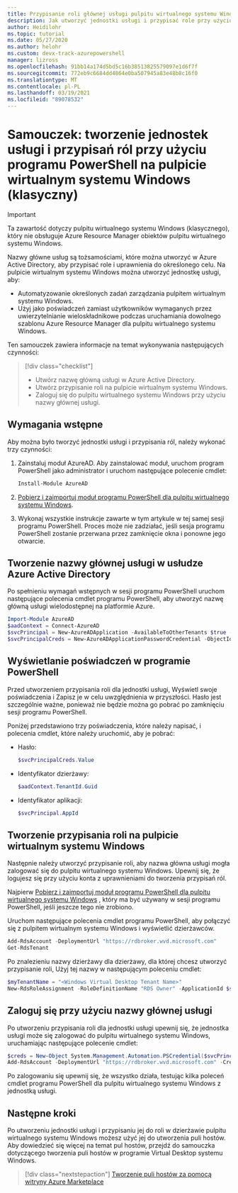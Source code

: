```yaml
---
title: Przypisanie roli głównej usługi pulpitu wirtualnego systemu Windows (klasycznej) — Azure
description: Jak utworzyć jednostki usługi i przypisać role przy użyciu programu PowerShell na pulpicie wirtualnym systemu Windows (klasyczny).
author: Heidilohr
ms.topic: tutorial
ms.date: 05/27/2020
ms.author: helohr
ms.custom: devx-track-azurepowershell
manager: lizross
ms.openlocfilehash: 91bb14a174d5bd5c16b38513825579097e1d6f7f
ms.sourcegitcommit: 772eb9c6684dd4864e0ba507945a83e48b8c16f0
ms.translationtype: MT
ms.contentlocale: pl-PL
ms.lasthandoff: 03/19/2021
ms.locfileid: "89078532"
---
```

# <a name="tutorial-create-service-principals-and-role-assignments-with-powershell-in-windows-virtual-desktop-classic"></a>Samouczek: tworzenie jednostek usługi i przypisań ról przy użyciu programu PowerShell na pulpicie wirtualnym systemu Windows (klasyczny)

>[!IMPORTANT]
>Ta zawartość dotyczy pulpitu wirtualnego systemu Windows (klasycznego), który nie obsługuje Azure Resource Manager obiektów pulpitu wirtualnego systemu Windows.

Nazwy główne usług są tożsamościami, które można utworzyć w Azure Active Directory, aby przypisać role i uprawnienia do określonego celu. Na pulpicie wirtualnym systemu Windows można utworzyć jednostkę usługi, aby:

- Automatyzowanie określonych zadań zarządzania pulpitem wirtualnym systemu Windows.
- Użyj jako poświadczeń zamiast użytkowników wymaganych przez uwierzytelnianie wieloskładnikowe podczas uruchamiania dowolnego szablonu Azure Resource Manager dla pulpitu wirtualnego systemu Windows.

Ten samouczek zawiera informacje na temat wykonywania następujących czynności:

> [!div class="checklist"]
> * Utwórz nazwę główną usługi w Azure Active Directory.
> * Utwórz przypisanie roli na pulpicie wirtualnym systemu Windows.
> * Zaloguj się do pulpitu wirtualnego systemu Windows przy użyciu nazwy głównej usługi.

## <a name="prerequisites"></a>Wymagania wstępne

Aby można było tworzyć jednostki usługi i przypisania ról, należy wykonać trzy czynności:

1. Zainstaluj moduł AzureAD. Aby zainstalować moduł, uruchom program PowerShell jako administrator i uruchom następujące polecenie cmdlet:

    ```powershell
    Install-Module AzureAD
    ```

2. [Pobierz i zaimportuj moduł programu PowerShell dla pulpitu wirtualnego systemu Windows](/powershell/windows-virtual-desktop/overview/).

3. Wykonaj wszystkie instrukcje zawarte w tym artykule w tej samej sesji programu PowerShell. Proces może nie zadziałać, jeśli sesja programu PowerShell zostanie przerwana przez zamknięcie okna i ponowne jego otwarcie.

## <a name="create-a-service-principal-in-azure-active-directory"></a>Tworzenie nazwy głównej usługi w usłudze Azure Active Directory

Po spełnieniu wymagań wstępnych w sesji programu PowerShell uruchom następujące polecenia cmdlet programu PowerShell, aby utworzyć nazwę główną usługi wielodostępnej na platformie Azure.

```powershell
Import-Module AzureAD
$aadContext = Connect-AzureAD
$svcPrincipal = New-AzureADApplication -AvailableToOtherTenants $true -DisplayName "Windows Virtual Desktop Svc Principal"
$svcPrincipalCreds = New-AzureADApplicationPasswordCredential -ObjectId $svcPrincipal.ObjectId
```
## <a name="view-your-credentials-in-powershell"></a>Wyświetlanie poświadczeń w programie PowerShell

Przed utworzeniem przypisania roli dla jednostki usługi, Wyświetl swoje poświadczenia i Zapisz je w celu uwzględnienia w przyszłości. Hasło jest szczególnie ważne, ponieważ nie będzie można go pobrać po zamknięciu sesji programu PowerShell.

Poniżej przedstawiono trzy poświadczenia, które należy napisać, i polecenia cmdlet, które należy uruchomić, aby je pobrać:

- Hasło:

    ```powershell
    $svcPrincipalCreds.Value
    ```

- Identyfikator dzierżawy:

    ```powershell
    $aadContext.TenantId.Guid
    ```

- Identyfikator aplikacji:

    ```powershell
    $svcPrincipal.AppId
    ```

## <a name="create-a-role-assignment-in-windows-virtual-desktop"></a>Tworzenie przypisania roli na pulpicie wirtualnym systemu Windows

Następnie należy utworzyć przypisanie roli, aby nazwa główna usługi mogła zalogować się do pulpitu wirtualnego systemu Windows. Upewnij się, że logujesz się przy użyciu konta z uprawnieniami do tworzenia przypisań ról.

Najpierw [Pobierz i zaimportuj moduł programu PowerShell dla pulpitu wirtualnego systemu Windows](/powershell/windows-virtual-desktop/overview/) , który ma być używany w sesji programu PowerShell, jeśli jeszcze tego nie zrobiono.

Uruchom następujące polecenia cmdlet programu PowerShell, aby połączyć się z pulpitem wirtualnym systemu Windows i wyświetlić dzierżawców.

```powershell
Add-RdsAccount -DeploymentUrl "https://rdbroker.wvd.microsoft.com"
Get-RdsTenant
```

Po znalezieniu nazwy dzierżawy dla dzierżawy, dla której chcesz utworzyć przypisanie roli, Użyj tej nazwy w następującym poleceniu cmdlet:

```powershell
$myTenantName = "<Windows Virtual Desktop Tenant Name>"
New-RdsRoleAssignment -RoleDefinitionName "RDS Owner" -ApplicationId $svcPrincipal.AppId -TenantName $myTenantName
```

## <a name="sign-in-with-the-service-principal"></a>Zaloguj się przy użyciu nazwy głównej usługi

Po utworzeniu przypisania roli dla jednostki usługi upewnij się, że jednostka usługi może się zalogować do pulpitu wirtualnego systemu Windows, uruchamiając następujące polecenie cmdlet:

```powershell
$creds = New-Object System.Management.Automation.PSCredential($svcPrincipal.AppId, (ConvertTo-SecureString $svcPrincipalCreds.Value -AsPlainText -Force))
Add-RdsAccount -DeploymentUrl "https://rdbroker.wvd.microsoft.com" -Credential $creds -ServicePrincipal -AadTenantId $aadContext.TenantId.Guid
```

Po zalogowaniu się upewnij się, że wszystko działa, testując kilka poleceń cmdlet programu PowerShell dla pulpitu wirtualnego systemu Windows z jednostką usługi.

## <a name="next-steps"></a>Następne kroki

Po utworzeniu jednostki usługi i przypisaniu jej do roli w dzierżawie pulpitu wirtualnego systemu Windows możesz użyć jej do utworzenia puli hostów. Aby dowiedzieć się więcej na temat pul hostów, przejdź do samouczka dotyczącego tworzenia puli hostów w programie Virtual Desktop systemu Windows.

 > [!div class="nextstepaction"]
 > [Tworzenie puli hostów za pomocą witryny Azure Marketplace](create-host-pools-azure-marketplace-2019.md)
